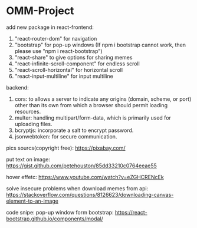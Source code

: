# OMM-Project

add new package in react-frontend:

1. "react-router-dom" for navigation
2. "bootstrap" for pop-up windows (If npm i bootstrap cannot work, then please use "npm i react-bootstrap")
3. "react-share" to give options for sharing memes
4. "react-infinite-scroll-component" for endless scroll
5. "react-scroll-horizontal" for horizontal scroll
6. "react-input-multiline" for input multiline

backend:

1. cors: to allows a server to indicate any origins (domain, scheme, or port) other than its own from which a browser should permit loading resources.
2. multer: handling multipart/form-data, which is primarily used for uploading files.
3. bcryptjs: incorporate a salt to encrypt password.
4. jsonwebtoken: for secure communication.

pics sourcs(copyright free):
https://pixabay.com/

put text on image:
https://gist.github.com/petehouston/85dd33210c0764eeae55

hover effetc: https://www.youtube.com/watch?v=eZGHCRENcEk

solve insecure problems when download memes from api: https://stackoverflow.com/questions/8126623/downloading-canvas-element-to-an-image

code snipe:
pop-up window form bootstrap:
https://react-bootstrap.github.io/components/modal/
